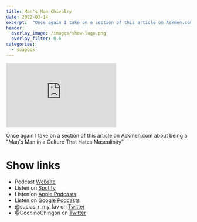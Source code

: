 ```yaml
---
title: Man's Man Chivalry
date: 2022-03-14
excerpt:  "Once again I take on a section of this article on Askmen.com about being a 'Man's Man in a Culture That Hates Masculinity'"
header:
  overlay_image: /images/show-logo.png
  overlay_filter: 0.6
categories: 
  - soapbox
---
```


<iframe src="https://embed.embed.podcasts.apple.com/us/podcast/chivalry/id1548173787?i=1000553915172&amp;theme=dark" height='175' frameborder='0' allowtransparency='true' allow='encrypted-media''></iframe> 

Once again I take on a section of this article on Askmen.com about being a "Man's Man in a Culture That Hates Masculinity"

# Show links

* <i class='fas fa-link'></i>Podcast [ Website](https://sucias.xyz)
* <i class='fab fa-spotify'></i>Listen on [Spotify](https://open.spotify.com/show/3XjoipCU3QzeIaQAAQpBdW)
* <i class='fas fa-podcast'></i>Listen on [Apple Podcasts](https://podcasts.apple.com/us/podcast/sucias-are-my-favorite/id1548173787)
* <i class='fab fa-google-play'></i>Listen on [Google Podcasts](https://podcasts.google.com/feed/aHR0cHM6Ly9hbmNob3IuZm0vcy80MjI0YzYzYy9wb2RjYXN0L3Jzcw==)
* <i class='fab fa-twitter'></i>@sucias_r_my_fav on [Twitter](https://twitter.com/sucias_r_my_fav)
* <i class='fab fa-twitter'></i>@CochinoChingon on [Twitter](https://twitter.com/cochinochingon)
